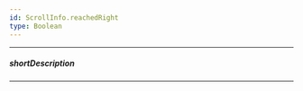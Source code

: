 ```yaml
---
id: ScrollInfo.reachedRight
type: Boolean
---
```

---
##### shortDescription
<!-- Description goes here -->

---
<!-- Description goes here -->